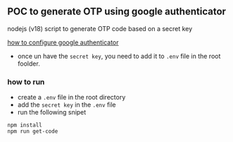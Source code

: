 ## POC to generate OTP using google authenticator
nodejs (v18) script to generate OTP code based on a secret key

[how to configure google authenticator](https://medium.com/@udarasembukuttiarachchi/can-we-automate-a-login-with-two-factor-authentication-1eb28ee5d729)

- once un have the `secret key`, you need to add it to `.env` file in the root foolder.

### how to run
- create a `.env` file in the root directory
- add the `secret key` in the `.env` file
- run the following snipet
```
npm install
npm run get-code
```

